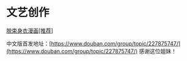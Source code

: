 # 文艺创作

[脱束身衣漫画\[推荐\]](/works/hgnqmh001.html) 

中文版首发地址：[https://www.douban.com/group/topic/227875747/](https://www.douban.com/group/topic/227875747/) 感谢这位姐妹！
